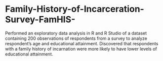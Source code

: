 # Family-History-of-Incarceration-Survey-FamHIS-
Performed an exploratory data analysis in R and R Studio of a dataset containing 200 observations of respondents from a survey to analyze respondent’s age and educational attainment.
Discovered that respondents with a family history of incarnation were more likely to have lower levels of educational attainment.

